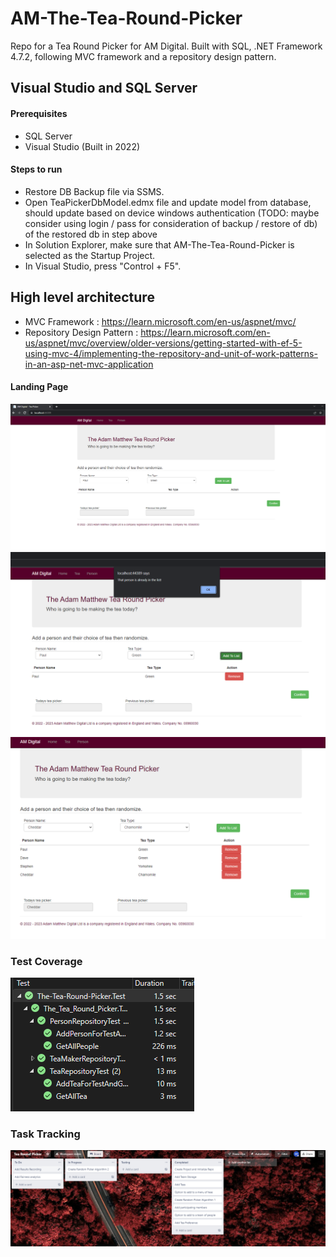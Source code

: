 # AM-The-Tea-Round-Picker
Repo for a Tea Round Picker for AM Digital. Built with SQL, .NET Framework 4.7.2, following MVC framework and a repository design pattern.

## Visual Studio and SQL Server

#### Prerequisites

- SQL Server
- Visual Studio (Built in 2022)

#### Steps to run

- Restore DB Backup file via SSMS.
- Open TeaPickerDbModel.edmx file and update model from database, should update based on device windows authentication (TODO: maybe consider using login / pass for consideration of backup / restore of db) of the restored db in step above 
- In Solution Explorer, make sure that AM-The-Tea-Round-Picker is selected as the Startup Project.
- In Visual Studio, press "Control + F5".

## High level architecture
- MVC Framework : https://learn.microsoft.com/en-us/aspnet/mvc/
- Repository Design Pattern : https://learn.microsoft.com/en-us/aspnet/mvc/overview/older-versions/getting-started-with-ef-5-using-mvc-4/implementing-the-repository-and-unit-of-work-patterns-in-an-asp-net-mvc-application

#### Landing Page
![](git_images/image-1.PNG)
![](git_images/image-2.PNG)
![](git_images/image-3.PNG)


### Test Coverage 
![](git_images/image-9.PNG)

### Task Tracking  
![](git_images/image-8.PNG)
